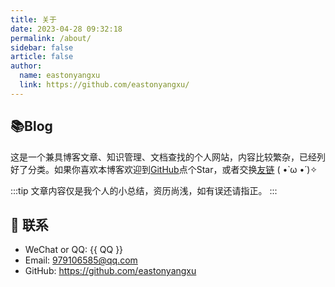 ```yaml
---
title: 关于
date: 2023-04-28 09:32:18
permalink: /about/
sidebar: false
article: false
author: 
  name: eastonyangxu
  link: https://github.com/eastonyangxu/
---
```


## 📚Blog
这是一个兼具博客文章、知识管理、文档查找的个人网站，内容比较繁杂，已经列好了分类。如果你喜欢本博客欢迎到[GitHub](https://github.com/eastonyangxu/eastonyangxu.github.io/)点个Star，或者交换[友链](/friends/) ( •̀ ω •́ )✧


:::tip
文章内容仅是我个人的小总结，资历尚浅，如有误还请指正。
:::


## :email: 联系

- WeChat or QQ: <a :href="qqUrl" class='qq'>{{ QQ }}</a>
- Email:  <a href="mailto:979106585@qq.com">979106585@qq.com</a>
- GitHub: <https://github.com/eastonyangxu>

<script>
  export default {
    data(){
      return {
        QQ: '979106585',
        qqUrl: `tencent://message/?uin=${this.QQ}&Site=&Menu=yes`
      }
    },
    mounted(){
      const flag =  navigator.userAgent.match(/(phone|pad|pod|iPhone|iPod|ios|iPad|Android|Mobile|BlackBerry|IEMobile|MQQBrowser|JUC|Fennec|wOSBrowser|BrowserNG|WebOS|Symbian|Windows Phone)/i);
      if(flag){
        this.qqUrl = `mqqwpa://im/chat?chat_type=wpa&uin=${this.QQ}&version=1&src_type=web&web_src=oicqzone.com`
      }
    }
  }
</script>
